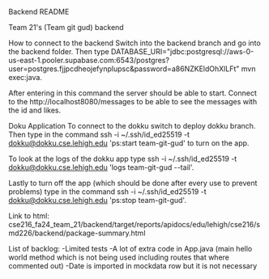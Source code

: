 Backend README

Team 21's (Team git gud) backend

How to connect to the backend
Switch into the backend branch and go into the backend folder. 
Then type DATABASE_URI="jdbc:postgresql://aws-0-us-east-1.pooler.supabase.com:6543/postgres?user=postgres.fjjpcdheojefynplupsc&password=a86NZKEldOhXlLFt" mvn exec:java. 

After entering in this command the server should be able to start. Connect to the http://localhost8080/messages to be able to see the messages with the id and likes.

Doku Application
To connect to the dokku switch to deploy dokku branch.
Then type in the command ssh -i ~/.ssh/id_ed25519 -t dokku@dokku.cse.lehigh.edu 'ps:start team-git-gud' to turn on the app. 

To look at the logs of the dokku app type ssh -i ~/.ssh/id_ed25519 -t dokku@dokku.cse.lehigh.edu 'logs team-git-gud --tail'.

Lastly to turn off the app (which should be done after every use to prevent problems) type in the command ssh -i ~/.ssh/id_ed25519 -t dokku@dokku.cse.lehigh.edu 'ps:stop team-git-gud'.

Link to html: cse216_fa24_team_21/backend/target/reports/apidocs/edu/lehigh/cse216/smd226/backend/package-summary.html




List of backlog:
-Limited tests
-A lot of extra code in App.java (main hello world method which is not being used including routes that where commented out)
-Date is imported in mockdata row but it is not necessary



